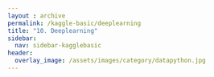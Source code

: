 ```yaml
---
layout : archive
permalink: /kaggle-basic/deeplearning
title: "10. Deeplearning"
sidebar:
  nav: sidebar-kagglebasic
header:
  overlay_image: /assets/images/category/datapython.jpg
---
```

